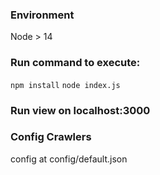 ### Environment
Node > 14

### Run command to execute:
```npm install```
```node index.js```

### Run view on localhost:3000

### Config Crawlers
config at config/default.json
